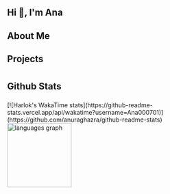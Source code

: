 ## Hi 👋, I'm Ana

## About Me

## Projects


# 

## Github Stats
###

<div align="left">
  [![Harlok's WakaTime stats](https://github-readme-stats.vercel.app/api/wakatime?username=Ana000701)](https://github.com/anuraghazra/github-readme-stats)
  <img src="https://github-readme-stats.vercel.app/api/top-langs?username=Ana000701&locale=en&hide_title=false&layout=compact&card_width=320&langs_count=5&theme=dracula&hide_border=false" height="150" alt="languages graph"  />
</div>

